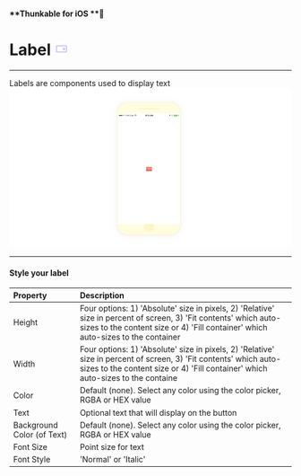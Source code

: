 #### **Thunkable for iOS **

# Label ![](/assets/label-ios-icon.png)

---

Labels are components used to display text![](/assets/label-ios-1.png)

---

#### Style your label

| Property | Description |
| :--- | :--- |
| Height | Four options: 1\) 'Absolute' size in pixels, 2\) 'Relative' size in percent of screen, 3\) 'Fit contents' which auto-sizes to the content size or 4\) 'Fill container' which auto-sizes to the container |
| Width | Four options: 1\) 'Absolute' size in pixels, 2\) 'Relative' size in percent of screen, 3\) 'Fit contents' which auto-sizes to the content size or 4\) 'Fill container' which auto-sizes to the containe |
| Color | Default \(none\). Select any color using the color picker, RGBA or HEX value |
| Text | Optional text that will display on the button |
| Background Color \(of Text\) | Default \(none\). Select any color using the color picker, RGBA or HEX value |
| Font Size | Point size for text |
| Font Style | 'Normal' or 'Italic' |



